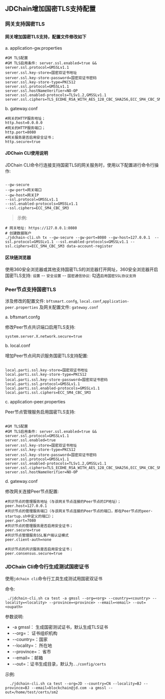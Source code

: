 ## JDChain增加国密TLS支持配置


### 网关支持国密TLS

#### 网关增加国密TLS支持，配置文件修改如下

a. application-gw.properties

```
#GM TLS配置
#GM TLS启用条件: server.ssl.enabled=true && server.ssl.protocol=GMSSLv1.1
server.ssl.key-store=国密双证书地址
server.ssl.key-store-password=国密双证书密码
server.ssl.key-store-type=PKCS12
server.ssl.protocol=GMSSLv1.1
server.ssl.hostNameVerifier=NO-OP
server.ssl.enabled-protocols=TLSv1.2,GMSSLv1.1
server.ssl.ciphers=TLS_ECDHE_RSA_WITH_AES_128_CBC_SHA256,ECC_SM4_CBC_SM3,ECDHE_SM4_GCM_SM3,ECDHE_SM4_CBC_SM3

```

b. gateway.conf

```
#网关的HTTP服务地址；
http.host=0.0.0.0
#网关的HTTP服务端口；
http.port=8080
#网关服务是否启用安全证书；
http.secure=true

```

#### JDChain CLI使用说明

JDChain CLI命令行连接支持国密TLS的网关服务时，使用以下配置进行命令行操作:

```

--gw-secure
--gw-port=网关端口
--gw-host=网关IP
--ssl.protocol=GMSSLv1.1
--ssl.enabled-protocols=GMSSLv1.1
--ssl.ciphers=ECC_SM4_CBC_SM3

```


> 示例: 

```
# 网关地址: https://127.0.0.1:8080
# 创建数据账户
./jdchain-cli.sh tx --gw-secure --gw-port=8080 --gw-host=127.0.0.1  --ssl.protocol=GMSSLv1.1 --ssl.enabled-protocols=GMSSLv1.1 --ssl.ciphers=ECC_SM4_CBC_SM3 data-account-register

```

#### 区块链浏览器

使用360安全浏览器或其他支持国密TLS的浏览器打开网址，360安全浏览器开启国密TLS支持: `设置` -- `安全设置` -- `国密通信协议`: 勾选`启用国密SSL协议支持 `


### Peer节点支持国密TLS

涉及修改的配置文件: `bftsmart.confg`, `local.conf`,`application-peer.properties` 及网关配置文件: `gateway.conf`

a. bftsmart.confg

修改Peer节点共识端口启用TLS支持:

```
system.server.X.network.secure=true
```

b. local.conf

增加Peer节点间共识服务国密TLS支持配置:

```

local.parti.ssl.key-store=国密双证书地址
local.parti.ssl.key-store-type=PKCS12
local.parti.ssl.key-store-password=国密双证书密码
local.parti.ssl.protocol=GMSSLv1.1
local.parti.ssl.enabled-protocols=GMSSLv1.1
local.parti.ssl.ciphers=ECC_SM4_CBC_SM3

```

c. application-peer.properties

Peer节点管理服务启用国密TLS支持:

```

#GM TLS配置
#GM TLS启用条件: server.ssl.enabled=true && server.ssl.protocol=GMSSLv1.1
server.ssl.enabled=true
server.ssl.key-store=国密双证书地址
server.ssl.key-store-type=PKCS12
server.ssl.key-store-password=国密双证书密码
server.ssl.protocol=GMSSLv1.1
server.ssl.enabled-protocols=TLSv1.2,GMSSLv1.1
server.ssl.ciphers=TLS_ECDHE_RSA_WITH_AES_128_CBC_SHA256,ECC_SM4_CBC_SM3,ECDHE_SM4_GCM_SM3,ECDHE_SM4_CBC_SM3
server.ssl.hostNameVerifier=NO-OP
```

d. gateway.conf

修改网关连接Peer节点配置:

```
#共识节点的管理服务地址（与该网关节点连接的Peer节点的IP地址）；
peer.host=127.0.0.1
#共识节点的管理服务端口（与该网关节点连接的Peer节点的端口，即在Peer节点的peer-startup.sh中定义的端口）；
peer.port=7080
#共识节点的管理服务是否启用安全证书；
peer.secure=true
#共识节点管理服务SSL客户端认证模式
peer.client-auth=none

#共识节点的共识服务是否启用安全证书；
peer.consensus.secure=true

```


### JDChain Cli命令行生成测试国密证书

使用`jdchain cli`命令行工具生成测试用国密双证书

命令:

```
 ./jdchain-cli.sh ca test -a gmssl --org=<org> --country=<country> --locality=<locality> --province=<province> --email=<email> --out=<oupath>
```

参数说明:

* -a gmssl： 生成国密测试证书，默认生成TLS证书
* --org=<org>： 证书组织机构
* --country=<country>：国家
* --locality=<locality>： 所在地
* --province=<province>： 省市
* --email=<email>：邮箱 
* --out=<oupath>：证书生成目录，默认为`../config/certs`
  
  

示例:

```
  ./jdchain-cli.sh ca test --org=JD --country=CN --locality=BJ --province=BJ --email=blockchain@jd.com -a gmssl --out=/home/test/certs/sm2
```
  
  
  






